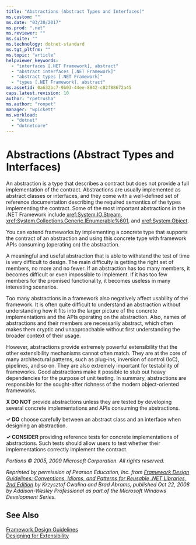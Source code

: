```yaml
---
title: "Abstractions (Abstract Types and Interfaces)"
ms.custom: ""
ms.date: "03/30/2017"
ms.prod: ".net"
ms.reviewer: ""
ms.suite: ""
ms.technology: dotnet-standard
ms.tgt_pltfrm: ""
ms.topic: "article"
helpviewer_keywords: 
  - "interfaces [.NET Framework], abstract"
  - "abstract interfaces [.NET Framework]"
  - "abstract types [.NET Framework]"
  - "types [.NET Framework], abstract"
ms.assetid: 0a632bc7-9b03-44ee-8842-c82f88672a45
caps.latest.revision: 10
author: "rpetrusha"
ms.author: "ronpet"
manager: "wpickett"
ms.workload: 
  - "dotnet"
  - "dotnetcore"
---
```

# Abstractions (Abstract Types and Interfaces)
An abstraction is a type that describes a contract but does not provide a full implementation of the contract. Abstractions are usually implemented as abstract classes or interfaces, and they come with a well-defined set of reference documentation describing the required semantics of the types implementing the contract. Some of the most important abstractions in the .NET Framework include <xref:System.IO.Stream>, <xref:System.Collections.Generic.IEnumerable%601>, and <xref:System.Object>.  
  
 You can extend frameworks by implementing a concrete type that supports the contract of an abstraction and using this concrete type with framework APIs consuming (operating on) the abstraction.  
  
 A meaningful and useful abstraction that is able to withstand the test of time is very difficult to design. The main difficulty is getting the right set of members, no more and no fewer. If an abstraction has too many members, it becomes difficult or even impossible to implement. If it has too few members for the promised functionality, it becomes useless in many interesting scenarios.  
  
 Too many abstractions in a framework also negatively affect usability of the framework. It is often quite difficult to understand an abstraction without understanding how it fits into the larger picture of the concrete implementations and the APIs operating on the abstraction. Also, names of abstractions and their members are necessarily abstract, which often makes them cryptic and unapproachable without first understanding the broader context of their usage.  
  
 However, abstractions provide extremely powerful extensibility that the other extensibility mechanisms cannot often match. They are at the core of many architectural patterns, such as plug-ins, inversion of control (IoC), pipelines, and so on. They are also extremely important for testability of frameworks. Good abstractions make it possible to stub out heavy dependencies for the purpose of unit testing. In summary, abstractions are responsible for the sought-after richness of the modern object-oriented frameworks.  
  
 **X DO NOT** provide abstractions unless they are tested by developing several concrete implementations and APIs consuming the abstractions.  
  
 **✓ DO** choose carefully between an abstract class and an interface when designing an abstraction.  
  
 **✓ CONSIDER** providing reference tests for concrete implementations of abstractions. Such tests should allow users to test whether their implementations correctly implement the contract.  
  
 *Portions © 2005, 2009 Microsoft Corporation. All rights reserved.*  
  
 *Reprinted by permission of Pearson Education, Inc. from [Framework Design Guidelines: Conventions, Idioms, and Patterns for Reusable .NET Libraries, 2nd Edition](http://www.informit.com/store/framework-design-guidelines-conventions-idioms-and-9780321545619) by Krzysztof Cwalina and Brad Abrams, published Oct 22, 2008 by Addison-Wesley Professional as part of the Microsoft Windows Development Series.*  
  
## See Also  
 [Framework Design Guidelines](index.md)  
 [Designing for Extensibility](designing-for-extensibility.md)
